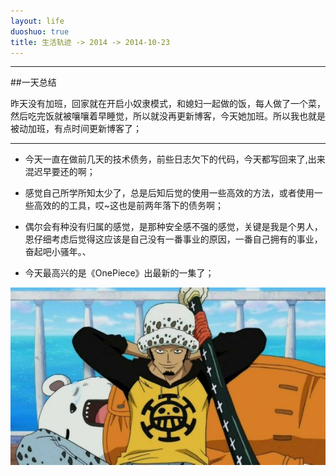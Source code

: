 ```yaml
---
layout: life
duoshuo: true
title: 生活轨迹 -> 2014 -> 2014-10-23
---
```


-----------

##一天总结
> 
昨天没有加班，回家就在开启小奴隶模式，和媳妇一起做的饭，每人做了一个菜，然后吃完饭就被嚷嚷着早睡觉，所以就没再更新博客，今天她加班。所以我也就是被动加班，有点时间更新博客了；

******
* 今天一直在做前几天的技术债务，前些日志欠下的代码，今天都写回来了,出来混迟早要还的啊；

* 感觉自己所学所知太少了，总是后知后觉的使用一些高效的方法，或者使用一些高效的的工具，哎~这也是前两年落下的债务啊；

* 偶尔会有种没有归属的感觉，是那种安全感不强的感觉，关键是我是个男人，恩仔细考虑后觉得这应该是自己没有一番事业的原因，一番自己拥有的事业，奋起吧小骚年。、

* 今天最高兴的是《OnePiece》出最新的一集了；

![onepiece](/life/2014/2014Res/2014-10-23.jpg)